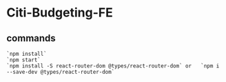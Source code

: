 # Citi-Budgeting-FE

## commands
	`npm install`
    `npm start`
    `npm install -S react-router-dom @types/react-router-dom` or   `npm i --save-dev @types/react-router-dom`
    
    